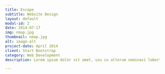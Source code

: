 ```yaml
---
title: Escape
subtitle: Website Design
layout: default
modal-id: 2
date: 2014-07-17
img: nmap.jpg
thumbnail: nmap.jpg
alt: image-alt
project-date: April 2014
client: Start Bootstrap
category: Web Development
description: Lorem ipsum dolor sit amet, usu cu alterum nominavi lobortis. At duo novum diceret. Tantas apeirian vix et, usu sanctus postulant inciderint ut, populo diceret necessitatibus in vim. Cu eum dicam feugiat noluisse.

---
```

